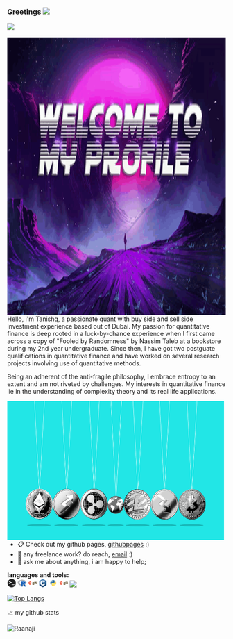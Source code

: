 ### Greetings <img src="https://c.tenor.com/pvFJwncehzIAAAAM/hello-there-private-from-penguins-of-madagascar.gif" width="25px">

![](https://visitor-badge.glitch.me/badge?page_id=Raanaji.Raanaji)

<img align="left" alt="GIF" src="welcome.gif" width="500" height="320" style="zoom: 200%;" />

<br />

Hello, i'm Tanishq, a passionate quant with buy side and sell side investment experience based out of Dubai. My passion for quantitative finance is deep rooted in a luck-by-chance experience when I first came across a copy of "Fooled by Randomness" by Nassim Taleb at a bookstore during my 2nd year undergraduate. Since then, I have got two postguate qualifications in quantitative finance and have worked on several research projects involving use of quantitative methods.

Being an adherent of the anti-fragile philosophy, I embrace entropy to an extent and am not riveted by challenges. My interests in quantitative finance lie in the understanding of complexity theory and its real life applications. 




<img align="left" alt="GIF" src="code.gif" width="500" height="320"  />

- 📋 Check out my github pages, [githubpages]() :)
- 💼 any freelance work? do reach, [email](mailto:yosemite@californiamail.com) :)
- 💬 ask me about anything, i am happy to help;

**languages and tools:**  
<code><img height="20"  src="https://raw.githubusercontent.com/github/explore/80688e429a7d4ef2fca1e82350fe8e3517d3494d/topics/terminal/terminal.png"></code>
<code><img height="20" src="https://raw.githubusercontent.com/github/explore/80688e429a7d4ef2fca1e82350fe8e3517d3494d/topics/r/r.png"></code>
<code><img height="20" src="https://raw.githubusercontent.com/github/explore/80688e429a7d4ef2fca1e82350fe8e3517d3494d/topics/git/git.png"></code>
<code><img height="20" src="https://raw.githubusercontent.com/github/explore/80688e429a7d4ef2fca1e82350fe8e3517d3494d/topics/cpp/cpp.png"></code>
<code><img height="20" src="https://raw.githubusercontent.com/github/explore/80688e429a7d4ef2fca1e82350fe8e3517d3494d/topics/python/python.png"></code>
<code><img height="20" src="https://raw.githubusercontent.com/github/explore/80688e429a7d4ef2fca1e82350fe8e3517d3494d/topics/git/git.png"></code>
<code><img height="20" src="https://upload.wikimedia.org/wikipedia/commons/2/21/Matlab_Logo.png"></code>

[![Top Langs](https://github-readme-stats.vercel.app/api/top-langs/?username=Raanaji&langs_count=8)](https://github.com/Raanaji/github-readme-stats)



📈 my github stats

<p align="left"> <img src="https://github-readme-stats.vercel.app/api?username=Raanaji&show_icons=true&theme=synthwave" alt="Raanaji" />





